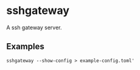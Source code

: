 # sshgateway
A ssh gateway server.

## Examples

```sshgateway --show-config > example-config.toml'```
